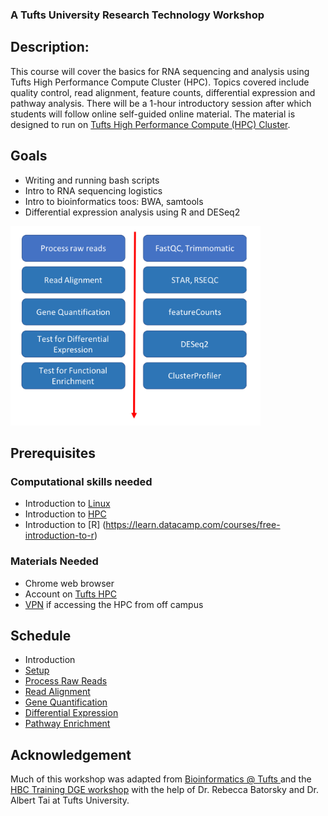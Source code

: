 ### A Tufts University Research Technology Workshop

## Description:
This course will cover the basics for RNA sequencing and analysis using Tufts High Performance Compute Cluster (HPC). Topics covered include quality control, read alignment, feature counts, differential expression and pathway analysis. There will be a 1-hour introductory session after which students will follow online self-guided online material. The material is designed to run on [Tufts High Performance Compute (HPC) Cluster](https://access.tufts.edu/research-cluster-account).

## Goals
- Writing and running bash scripts
- Intro to RNA sequencing logistics
- Intro to bioinformatics toos: BWA, samtools
- Differential expression analysis using R and DESeq2

<img src="img/workflow.png" width="400">

## Prerequisites

### Computational skills needed
- Introduction to [Linux](https://tufts.box.com/s/x9aflewr2qw59pcbgcghbo9muykbi4ju)
- Introduction to [HPC](https://tufts.box.com/s/yubnzxnpih14hd80mbfxqrkdri8s2nws)
- Introduction to [R] (https://learn.datacamp.com/courses/free-introduction-to-r)

### Materials Needed
- Chrome web browser
- Account on [Tufts HPC](https://access.tufts.edu/research-cluster-account)
- [VPN](https://access.tufts.edu/vpn) if accessing the HPC from off campus

## Schedule
- Introduction
- [Setup](lessons/01_Setup.md)
- [Process Raw Reads](lessons/02_Process_Raw_Reads.md)
- [Read Alignment](lessons/03_Read_Alignment.md)
- [Gene Quantification](lessons/04_Gene_Quantification.md)
- [Differential Expression](lessons/05_Differential_Expression.md)
- [Pathway Enrichment](lessons/06_Pathway_Enrichment.md)


## Acknowledgement
Much of this workshop was adapted from [Bioinformatics @ Tufts ](https://sites.tufts.edu/biotools/tutorials/) and the [HBC Training DGE workshop](https://github.com/hbctraining/DGE_workshop) with the help of Dr. Rebecca Batorsky and Dr. Albert Tai at Tufts University.
